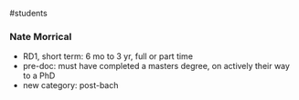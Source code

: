 #students 

### Nate Morrical
  - RD1, short term: 6 mo to 3 yr, full or part time
  - pre-doc: must have completed a masters degree, on actively their way to a PhD
  - new category: post-bach